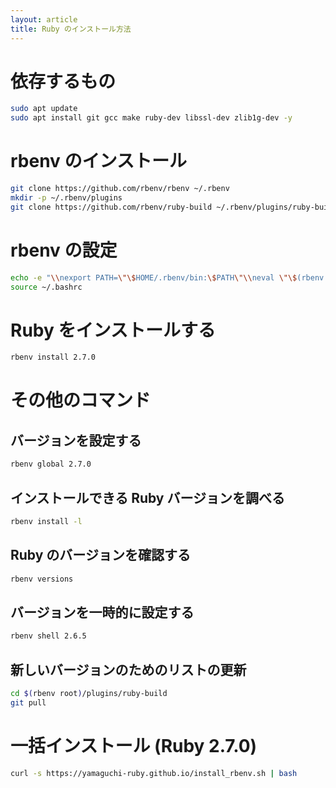 ```yaml
---
layout: article
title: Ruby のインストール方法
---
```


# 依存するもの
```sh
sudo apt update
sudo apt install git gcc make ruby-dev libssl-dev zlib1g-dev -y
```

# rbenv のインストール

```sh
git clone https://github.com/rbenv/rbenv ~/.rbenv
mkdir -p ~/.rbenv/plugins
git clone https://github.com/rbenv/ruby-build ~/.rbenv/plugins/ruby-build
```

# rbenv の設定
```sh
echo -e "\\nexport PATH=\"\$HOME/.rbenv/bin:\$PATH\"\\neval \"\$(rbenv init -)\"\\n" >> ~/.bashrc
source ~/.bashrc
```

# Ruby をインストールする
```sh
rbenv install 2.7.0
```

# その他のコマンド

## バージョンを設定する
```sh
rbenv global 2.7.0
```

## インストールできる Ruby バージョンを調べる
```sh
rbenv install -l
```

## Ruby のバージョンを確認する
```sh
rbenv versions
```

## バージョンを一時的に設定する
```sh
rbenv shell 2.6.5
```

## 新しいバージョンのためのリストの更新
```sh
cd $(rbenv root)/plugins/ruby-build
git pull
```

# 一括インストール (Ruby 2.7.0)

```sh
curl -s https://yamaguchi-ruby.github.io/install_rbenv.sh | bash
```